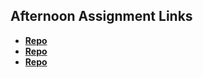 ## Afternoon Assignment Links

* **[Repo](https://github.com/MeganHancock/Burgershack)**
* **[Repo](https://github.com/MeganHancock/gregslist_api)**
* **[Repo](https://github.com/MeganHancock/da_planets)**
